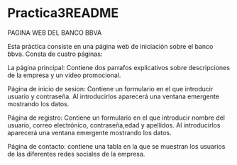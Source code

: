# Practica3README

PAGINA WEB DEL BANCO BBVA

Esta práctica consiste en una página web de iniciación sobre el banco bbva. Consta de cuatro páginas:

La página principal: Contiene dos parrafos explicativos sobre descripciones de la empresa y un video promocional.

Página de inicio de sesion: Contiene un formulario en el que introducir usuario y contraseña. Al introducirlos aparecerá una ventana emergente mostrando los datos.

Página de registro: Contiene un formulario en el que introducir nombre del usuario, correo electrónico, contraseña,edad y apellidos. Al introducirlos aparecerá una ventana emergente mostrando los datos.

Página de contacto: contiene una tabla en la que se muestran los usuarios de las diferentes redes sociales de la empresa.
